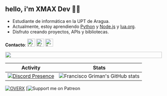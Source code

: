 ## hello, i'm XMAX Dev 👋👹

- Estudiante de informática en la UPT de Aragua.
- Actualmente, estoy aprendiendo [Python](https://en.wikipedia.org/wiki/Python_(programming_language))
 y [Node.js](https://es.wikipedia.org/wiki/Node.js)  y [lua.org](https://www.lua.org/).
- Disfruto creando proyectos, APIs y bibliotecas.


**Contacto**:
[<code><img height="25" alt="Linkedin" src="https://images.crunchbase.com/image/upload/c_pad,f_auto,q_auto:eco,dpr_1/v1440924046/wi1mlnkbn2jluko8pzkj.png"></code>](https://discord.gg/overx-devlopers-cyber-security-mrc-1212061445274210384)
[<code><img height="25" alt="Telegram" src="https://images.sftcdn.net/images/t_app-icon-m/p/dd056881-d039-479e-86c9-f30aebb46c55/548977996/telegram-Download-Telegram.jpg"></code>](https://t.me/+CrT_zAjvTD9lMmNk)
[<code><img height="25" alt="X (Twitter)" src="https://img.freepik.com/vector-gratis/nuevo-diseno-icono-x-logotipo-twitter-2023_1017-45418.jpg"></code>](https://x.com/x_mmax)


<img src="https://i.imgur.com/dBaSKWF.gif" height="20" width="100%">

| Activity | Stats |
|----------|-------|
|[![Discord Presence](https://camo.githubusercontent.com/47b298d6398e31a187f50fb28e306046c70004202e378d9904af8591fc0e1396/68747470733a2f2f6769746875622d726561646d652d73746174732d65696768742d74686574612e76657263656c2e6170702f6170692f746f702d6c616e67732f3f757365726e616d653d656e7a6f32393931266c61796f75743d636f6d70616374266c616e67735f636f756e743d38267468656d653d616c676f6c6961)](https://discord.gg/mNHfQYTqsc)| ![Francisco Griman's GitHub stats](https://github-readme-stats.vercel.app/api?username=fcoagz&show_icons=true&theme=transparent) |

[![OVERX](https://media.discordapp.net/attachments/1251177177685426310/1251177177958060153/we.png?ex=68084c4c&is=6806facc&hm=cee0d15253f1f359a5de9406d1a4863192b69229975684e123a515e74d850fe4&=&format=webp&quality=lossless)](https://discord.gg/mNHfQYTqsc)
[![Support me on Patreon](https://cdn.discordapp.com/attachments/1251186422954590330/1251186423135080498/x_max.png?ex=680854e9&is=68070369&hm=663a15398daf1d0961f39df39ec8316ab91dd6402aaee7793561e826b64b9ee8&)




